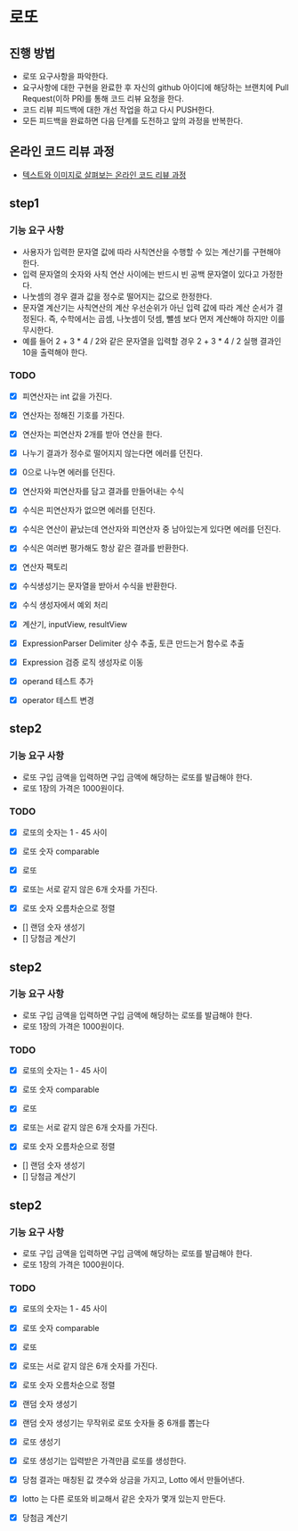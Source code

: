 # 로또
## 진행 방법
* 로또 요구사항을 파악한다.
* 요구사항에 대한 구현을 완료한 후 자신의 github 아이디에 해당하는 브랜치에 Pull Request(이하 PR)를 통해 코드 리뷰 요청을 한다.
* 코드 리뷰 피드백에 대한 개선 작업을 하고 다시 PUSH한다.
* 모든 피드백을 완료하면 다음 단계를 도전하고 앞의 과정을 반복한다.

## 온라인 코드 리뷰 과정
* [텍스트와 이미지로 살펴보는 온라인 코드 리뷰 과정](https://github.com/next-step/nextstep-docs/tree/master/codereview)

## step1

### 기능 요구 사항
- 사용자가 입력한 문자열 값에 따라 사칙연산을 수행할 수 있는 계산기를 구현해야 한다.
- 입력 문자열의 숫자와 사칙 연산 사이에는 반드시 빈 공백 문자열이 있다고 가정한다.
- 나눗셈의 경우 결과 값을 정수로 떨어지는 값으로 한정한다.
- 문자열 계산기는 사칙연산의 계산 우선순위가 아닌 입력 값에 따라 계산 순서가 결정된다. 즉, 수학에서는 곱셈, 나눗셈이 덧셈, 뺄셈 보다 먼저 계산해야 하지만 이를 무시한다.
- 예를 들어 2 + 3 * 4 / 2와 같은 문자열을 입력할 경우 2 + 3 * 4 / 2 실행 결과인 10을 출력해야 한다.

### TODO
- [X] 피연산자는 int 값을 가진다.

- [X] 연산자는 정해진 기호를 가진다.
- [X] 연산자는 피연산자 2개를 받아 연산을 한다.
- [X] 나누기 결과가 정수로 떨어지지 않는다면 에러를 던진다.
- [X] 0으로 나누면 에러를 던진다.

- [X] 연산자와 피연산자를 담고 결과를 만들어내는 수식
- [X] 수식은 피연산자가 없으면 에러를 던진다.
- [X] 수식은 연산이 끝났는데 연산자와 피연산자 중 남아있는게 있다면 에러를 던진다.
- [X] 수식은 여러번 평가해도 항상 같은 결과를 반환한다.

- [X] 연산자 팩토리
- [X] 수식생성기는 문자열을 받아서 수식을 반환한다.
- [X] 수식 생성자에서 예외 처리
- [X] 계산기, inputView, resultView

- [X] ExpressionParser Delimiter 상수 추출, 토큰 만드는거 함수로 추출
- [X] Expression 검증 로직 생성자로 이동
- [X] operand 테스트 추가
- [X] operator 테스트 변경



## step2

### 기능 요구 사항
- 로또 구입 금액을 입력하면 구입 금액에 해당하는 로또를 발급해야 한다.
- 로또 1장의 가격은 1000원이다.

### TODO
- [X] 로또의 숫자는 1 - 45 사이
- [X] 로또 숫자 comparable

- [X] 로또
- [X] 로또는 서로 같지 않은 6개 숫자를 가진다.
- [X] 로또 숫자 오름차순으로 정렬
- [] 랜덤 숫자 생성기
- [] 당첨금 계산기



## step2

### 기능 요구 사항
- 로또 구입 금액을 입력하면 구입 금액에 해당하는 로또를 발급해야 한다.
- 로또 1장의 가격은 1000원이다.

### TODO
- [X] 로또의 숫자는 1 - 45 사이
- [X] 로또 숫자 comparable

- [X] 로또
- [X] 로또는 서로 같지 않은 6개 숫자를 가진다.
- [X] 로또 숫자 오름차순으로 정렬
- [] 랜덤 숫자 생성기
- [] 당첨금 계산기



## step2

### 기능 요구 사항
- 로또 구입 금액을 입력하면 구입 금액에 해당하는 로또를 발급해야 한다.
- 로또 1장의 가격은 1000원이다.

### TODO
- [X] 로또의 숫자는 1 - 45 사이
- [X] 로또 숫자 comparable

- [X] 로또
- [X] 로또는 서로 같지 않은 6개 숫자를 가진다.
- [X] 로또 숫자 오름차순으로 정렬
- [X] 랜덤 숫자 생성기
- [X] 랜덤 숫자 생성기는 무작위로 로또 숫자들 중 6개를 뽑는다
- [X] 로또 생성기
- [X] 로또 생성기는 입력받은 가격만큼 로또를 생성한다.
- [X] 당첨 결과는 매칭된 값 갯수와 상금을 가지고, Lotto 에서 만들어낸다.
- [X] lotto 는 다른 로또와 비교해서 같은 숫자가 몇개 있는지 만든다.
- [X] 당첨금 계산기
